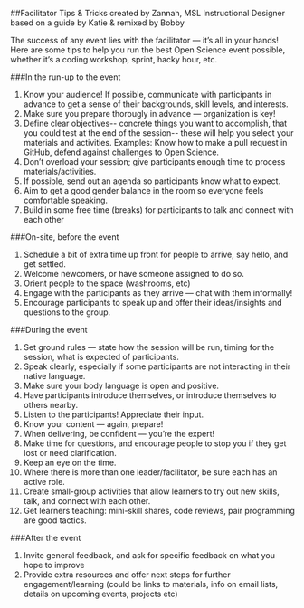##Facilitator Tips & Tricks
created by Zannah, MSL Instructional Designer
based on a guide by Katie & remixed by Bobby


The success of any event lies with the facilitator — it’s all in your hands! Here are some tips to help you run the best Open Science event possible, whether it’s a coding workshop, sprint, hacky hour, etc.


###In the run-up to the event

1. Know your audience! If possible, communicate with participants in advance to get a sense of their backgrounds, skill levels, and interests.
2. Make sure you prepare thorougly in advance — organization is key! 
3. Define clear objectives-- concrete things you want to accomplish, that you could test at the end of the session-- these will help you select your materials and activities. Examples: Know how to make a pull request in GitHub, defend against challenges to Open Science. 
4. Don’t overload your session; give participants enough time to process materials/activities.
5. If possible, send out an agenda so participants know what to expect.
6. Aim to get a good gender balance in the room so everyone feels comfortable speaking. 
7. Build in some free time (breaks) for participants to talk and connect with each other

###On-site, before the event
1. Schedule a bit of extra time up front for people to arrive, say hello, and get settled.
2. Welcome newcomers, or have someone assigned to do so.
3. Orient people to the space (washrooms, etc)
4. Engage with the participants as they arrive — chat with them informally!
5. Encourage participants to speak up and offer their ideas/insights and questions to the group.

###During the event
1. Set ground rules — state how the session will be run, timing for the session, what is expected of participants.
3. Speak clearly, especially if some participants are not interacting in their native language.
4. Make sure your body language is open and positive.
5. Have participants introduce themselves, or introduce themselves to others nearby.
6. Listen to the participants! Appreciate their input.
7. Know your content — again, prepare!
8. When delivering, be confident — you’re the expert!
9. Make time for questions, and encourage people to stop you if they get lost or need clarification.
10. Keep an eye on the time.
11. Where there is more than one leader/facilitator, be sure each has an active role.
13. Create small-group activities that allow learners to try out new skills, talk, and connect with each other.
14. Get learners teaching: mini-skill shares, code reviews, pair programming are good tactics.

###After the event
1. Invite general feedback, and ask for specific feedback on what you hope to improve
2. Provide extra resources and offer next steps for further engagement/learning (could be links to materials, info on email lists, details on upcoming events, projects etc)
